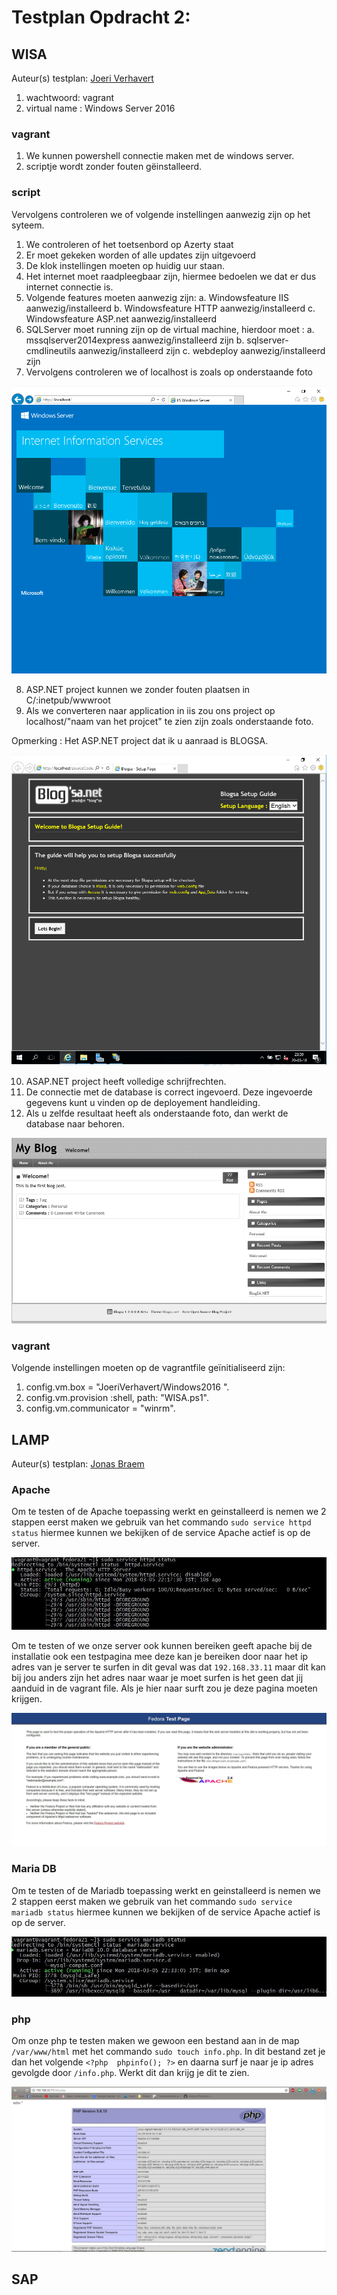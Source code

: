 # Testplan Opdracht 2:

## WISA
Auteur(s) testplan: [Joeri Verhavert](https://github.com/joeriverhavert)

 1. wachtwoord: vagrant
 2. virtual name : Windows Server 2016
 
 ### vagrant
 1. We kunnen powershell connectie maken met de windows server.
 2. scriptje wordt zonder fouten gëinstalleerd.
 
### script

Vervolgens controleren we of volgende instellingen aanwezig zijn op het syteem.

1. We controleren of het toetsenbord op Azerty staat
2. Er moet gekeken worden of alle updates zijn uitgevoerd
3. De klok instellingen moeten op huidig uur staan.
4. Het internet moet raadpleegbaar zijn, hiermee bedoelen we dat er dus internet connectie is.
5. Volgende features moeten aanwezig zijn: 
    a. Windowsfeature IIS aanwezig/installeerd
    b. Windowsfeature HTTP aanwezig/installeerd
    c. Windowsfeature ASP.net aanwezig/installeerd
6. SQLServer moet running zijn op de virtual machine, hierdoor moet : 
  a. mssqlserver2014express aanwezig/installeerd zijn
  b. sqlserver-cmdlineutils aanwezig/installeerd zijn
  c. webdeploy aanwezig/installeerd zijn
7. Vervolgens controleren we of localhost is zoals op onderstaande foto

![IIS LOCALHOST](WISA/img/localhost.PNG)

8. ASP.NET project kunnen we zonder fouten plaatsen in  C/:inetpub/wwwroot
9. Als we converteren naar application in iis zou ons project op localhost/"naam van het projcet" te zien zijn zoals onderstaande foto.

Opmerking : Het ASP.NET project dat ik u aanraad is BLOGSA.

![ASP.NET Project](WISA/img/database.PNG)

10. ASAP.NET project heeft volledige schrijfrechten.
11. De connectie met de database is correct ingevoerd. Deze ingevoerde gegevens kunt u vinden op de deployement handleiding.
12. Als u zelfde resultaat heeft als onderstaande foto, dan werkt de database naar behoren.

![DATABASE Blog](WISA/img/database_blog.PNG)

### vagrant
Volgende instellingen moeten op de vagrantfile geïnitialiseerd zijn:
  1. config.vm.box = "JoeriVerhavert/Windows2016 ".
  2. config.vm.provision :shell, path: "WISA.ps1".
  3. config.vm.communicator = "winrm".

## LAMP 
Auteur(s) testplan: [Jonas Braem](https://github.com/Braem53402)

### Apache

Om te testen of de Apache toepassing werkt en geinstalleerd is nemen we 2 stappen eerst maken we gebruik van het commando `sudo service httpd status` hiermee kunnen we bekijken of de service Apache actief is op de server. 

![Httpd Service](LAMP/img/ServiceHttpdStatus.JPG)

Om te testen of we onze server ook kunnen bereiken geeft apache bij de installatie ook een testpagina mee deze kan je bereiken door naar het ip adres van je server te surfen in dit geval was dat `192.168.33.11` maar dit kan bij jou anders zijn het adres naar waar je moet surfen is het geen dat jij aanduid in de vagrant file. Als je hier naar surft zou je deze pagina moeten krijgen.

![Apache test pagina](LAMP/img/LAMPWerkt.JPG)

### Maria DB

Om te testen of de Mariadb toepassing werkt en geinstalleerd is nemen we 2 stappen eerst maken we gebruik van het commando `sudo service mariadb status` hiermee kunnen we bekijken of de service Apache actief is op de server. 

![MariaDb service](LAMP/img/MariaDBserviceStatus.JPG)

### php

Om onze php te testen maken we gewoon een bestand aan in de map `/var/www/html` met het commando `sudo touch info.php`. In dit bestand zet je dan het volgende `<?php  phpinfo(); ?>` en daarna surf je naar je ip adres gevolgde door `/info.php`. Werkt dit dan krijg je dit te zien.

![Info php](LAMP/img/phpWerkt.JPG)

## SAP

